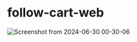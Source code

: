 # follow-cart-web
![Screenshot from 2024-06-30 00-30-06](https://github.com/follow-cart/follow-cart-web/assets/76193871/d7ae216b-28e5-4cbd-bf67-1decee332ab6)
